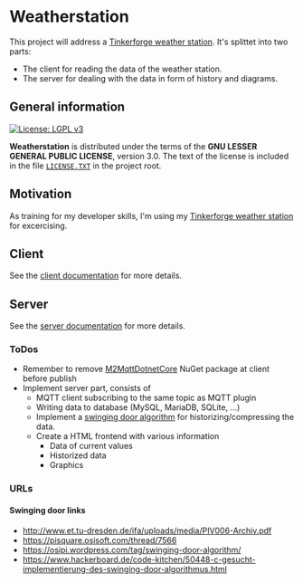 # Weatherstation

This project will address a [Tinkerforge weather station][TFURL]. It's splittet into two parts:
  - The client for reading the data of the weather station.
  - The server for dealing with the data in form of history and diagrams.

## General information

[![License: LGPL v3](https://img.shields.io/badge/License-LGPL%20v3-blue.svg)](http://www.gnu.org/licenses/lgpl-3.0 "LGPL-3.0")

**Weatherstation** is distributed under the terms of the **GNU LESSER GENERAL PUBLIC LICENSE**, version 3.0. The text of the license is included in the file [<code>LICENSE.TXT</code>](https://github.com/ThirtySomething/Weatherstation/blob/master/LICENSE.TXT "LGPL-3.0") in the project root.

## Motivation

As training for my developer skills, I'm using my [Tinkerforge weather station][TFURL] for excercising.

## Client

See the [client documentation](./Client/Readme.md) for more details.

## Server

See the [server documentation](./Server/Readme.md) for more details.

### ToDos

- Remember to remove [M2MqttDotnetCore][NGMQTT] NuGet package at client before publish
- Implement server part, consists of
  - MQTT client subscribing to the same topic as MQTT plugin
  - Writing data to database (MySQL, MariaDB, SQLite, ...)
  - Implement a [swinging door algorithm][SDoor] for historizing/compressing the data.
  - Create a HTML frontend with various information
    - Data of current values
    - Historized data
    - Graphics

### URLs

#### Swinging door links
- http://www.et.tu-dresden.de/ifa/uploads/media/PIV006-Archiv.pdf
- https://pisquare.osisoft.com/thread/7566
- https://osipi.wordpress.com/tag/swinging-door-algorithm/
- https://www.hackerboard.de/code-kitchen/50448-c-gesucht-implementierung-des-swinging-door-algorithmus.html

[SDoor]:https://support.industry.siemens.com/cs/document/109739594/komprimierung-von-prozesswertarchiven-mit-dem-swinging-door-algorithmus-in-pcs-7?dti=0&lc=de-WW
[TFURL]:https://www.tinkerforge.com/en/doc/Kits/WeatherStation/WeatherStation.html
[NGMQTT]:https://www.nuget.org/packages/M2MqttDotnetCore/